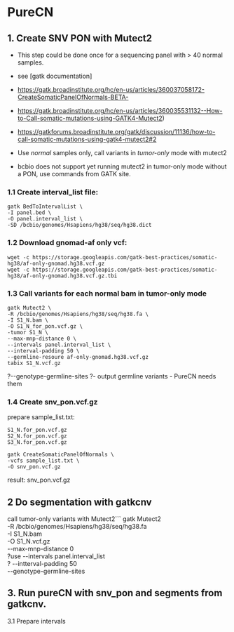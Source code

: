 # PureCN

## 1. Create SNV PON with Mutect2

- This step could be done once for a sequencing panel with > 40 normal samples.
- see [gatk documentation]
- https://gatk.broadinstitute.org/hc/en-us/articles/360037058172-CreateSomaticPanelOfNormals-BETA-
- https://gatk.broadinstitute.org/hc/en-us/articles/360035531132--How-to-Call-somatic-mutations-using-GATK4-Mutect2)
- https://gatkforums.broadinstitute.org/gatk/discussion/11136/how-to-call-somatic-mutations-using-gatk4-mutect2#2

- Use *normal* samples only, call variants in *tumor-only* mode with mutect2
- bcbio does not support yet running mutect2 in tumor-only mode without a PON, use commands from GATK site.

### 1.1 Create interval_list file:
```
gatk BedToIntervalList \
-I panel.bed \
-O panel.interval_list \
-SD /bcbio/genomes/Hsapiens/hg38/seq/hg38.dict
```

### 1.2 Download gnomad-af only vcf:
```
wget -c https://storage.googleapis.com/gatk-best-practices/somatic-hg38/af-only-gnomad.hg38.vcf.gz
wget -c https://storage.googleapis.com/gatk-best-practices/somatic-hg38/af-only-gnomad.hg38.vcf.gz.tbi
```

### 1.3 Call variants for each normal bam in tumor-only mode
```
gatk Mutect2 \
-R /bcbio/genomes/Hsapiens/hg38/seq/hg38.fa \
-I S1_N.bam \
-O S1_N_for_pon.vcf.gz \
-tumor S1_N \
--max-mnp-distance 0 \
--intervals panel.interval_list \
--interval-padding 50 \
--germline-resoure af-only-gnomad.hg38.vcf.gz
tabix S1_N.vcf.gz
```

?--genotype-germline-sites
?- output germline variants - PureCN needs them

### 1.4 Create snv_pon.vcf.gz
prepare sample_list.txt:
```
S1_N.for_pon.vcf.gz
S2_N.for_pon.vcf.gz
S3_N.for_pon.vcf.gz
```

```
gatk CreateSomaticPanelOfNormals \
-vcfs sample_list.txt \
-O snv_pon.vcf.gz
```

result: snv_pon.vcf.gz

## 2 Do segmentation with gatkcnv

call tumor-only variants with Mutect2```
gatk Mutect2 \
-R /bcbio/genomes/Hsapiens/hg38/seq/hg38.fa \
-I S1_N.bam \
-O S1_N.vcf.gz \
--max-mnp-distance 0 \
?use --intervals panel.interval_list \
?    --intterval-padding 50 \
--genotype-germline-sites

## 3. Run pureCN with snv_pon and segments from gatkcnv.



3.1 Prepare intervals

